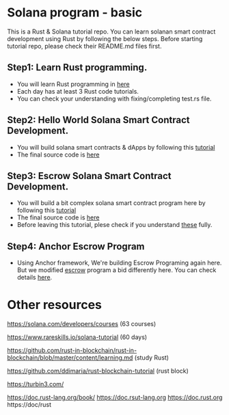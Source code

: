 # Solana program - basic

This is a Rust & Solana tutorial repo.
You can learn solanan smart contract development using Rust by following the below steps.
Before starting tutorial repo, please check their README.md files first.

## Step1: Learn Rust programming.

- You will learn Rust programming in [here](/rust)
- Each day has at least 3 Rust code tutorials.
- You can check your understanding with fixing/completing test.rs file.

## Step2: Hello World Solana Smart Contract Development.

- You will build solana smart contracts & dApps by following this [tutorial](https://solhack.com/courses/building-solana-smart-contracts-dapps-with-james-bachini/)
- The final source code is [here](/solana/helloWorld)

## Step3: Escrow Solana Smart Contract Development.

- You will build a bit complex solana smart contract program here by following this [tutorial](https://paulx.dev/blog/2021/01/14/programming-on-solana-an-introduction/)
- The final source code is [here](/solana/escrow)
- Before leaving this tutorial, plese check if you understand [these](/escrow/program/doc.md) fully.

## Step4: Anchor Escrow Program

- Using Anchor framework, We're building Escrow Programing again here. But we modified [escrow](https://paulx.dev/blog/2021/01/14/programming-on-solana-an-introduction/) program a bid differently here. You can check details [here](/anchor/anchor-escrow-master/README.md).

# Other resources

https://solana.com/developers/courses (63 courses)

https://www.rareskills.io/solana-tutorial (60 days)

https://github.com/rust-in-blockchain/rust-in-blockchain/blob/master/content/learning.md (study Rust)

https://github.com/ddimaria/rust-blockchain-tutorial (rust block)

https://turbin3.com/

https://doc.rust-lang.org/book/
https://doc.rsut-lang.org
https://doc.rust.org
https://doc/rust
